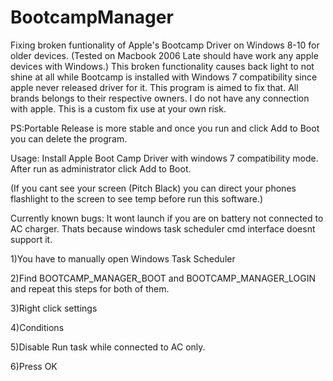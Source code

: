 # BootcampManager
Fixing broken funtionality of Apple's Bootcamp Driver on Windows 8-10 for older devices. (Tested on Macbook 2006 Late should have work any apple devices with Windows.) This broken functionality causes back light to not shine at all while Bootcamp is installed with Windows 7 compatibility since apple never released driver for it. This program is aimed to fix that. All brands belongs to their respective owners. I do not have any connection with apple. This is a custom fix use at your own risk. 

PS:Portable Release is more stable and once you run and click Add to Boot you can delete the program.

Usage:
Install Apple Boot Camp Driver with windows 7 compatibility mode.
After run as administrator click Add to Boot.

(If you cant see your screen (Pitch Black) you can direct your phones flashlight to the screen to see temp before run this software.)

Currently known bugs: It wont launch if you are on battery not connected to AC charger. Thats because windows task scheduler cmd interface doesnt support it.
 
1)You have to manually open Windows Task Scheduler

2)Find BOOTCAMP_MANAGER_BOOT and BOOTCAMP_MANAGER_LOGIN and repeat this steps for both of them.

3)Right click settings

4)Conditions

5)Disable Run task while connected to AC only.

6)Press OK

